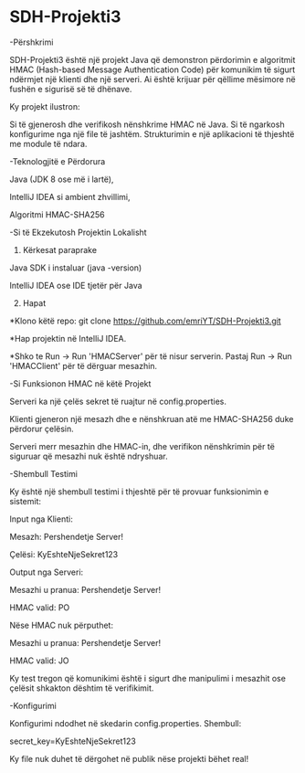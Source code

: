 # SDH-Projekti3
-Përshkrimi

SDH-Projekti3 është një projekt Java që demonstron përdorimin e algoritmit HMAC (Hash-based Message Authentication Code) 
për komunikim të sigurt ndërmjet një klienti dhe një serveri. 
Ai është krijuar për qëllime mësimore në fushën e sigurisë së të dhënave.

Ky projekt ilustron:

Si të gjenerosh dhe verifikosh nënshkrime HMAC në Java.
Si të ngarkosh konfigurime nga një file të jashtëm.
Strukturimin e një aplikacioni të thjeshtë me module të ndara.

-Teknologjitë e Përdorura

Java (JDK 8 ose më i lartë),

IntelliJ IDEA si ambient zhvillimi,

Algoritmi HMAC-SHA256


-Si të Ekzekutosh Projektin Lokalisht

1. Kërkesat paraprake

Java SDK i instaluar (java -version)

IntelliJ IDEA ose IDE tjetër për Java

2. Hapat

*Klono këtë repo:
   git clone https://github.com/emriYT/SDH-Projekti3.git

*Hap projektin në IntelliJ IDEA.

*Shko te Run -> Run 'HMACServer' për të nisur serverin.
Pastaj Run -> Run 'HMACClient' për të dërguar mesazhin.

-Si Funksionon HMAC në këtë Projekt

Serveri ka një çelës sekret të ruajtur në config.properties.

Klienti gjeneron një mesazh dhe e nënshkruan atë me HMAC-SHA256 duke përdorur çelësin.

Serveri merr mesazhin dhe HMAC-in, dhe verifikon nënshkrimin për të siguruar që mesazhi nuk është ndryshuar.


-Shembull Testimi

Ky është një shembull testimi i thjeshtë për të provuar funksionimin e sistemit:

Input nga Klienti:

Mesazh: Pershendetje Server!

Çelësi: KyEshteNjeSekret123

Output nga Serveri:

Mesazhi u pranua: Pershendetje Server!

HMAC valid: PO

Nëse HMAC nuk përputhet:

Mesazhi u pranua: Pershendetje Server!

HMAC valid: JO

Ky test tregon që komunikimi është i sigurt dhe manipulimi i mesazhit ose çelësit shkakton dështim të verifikimit.

-Konfigurimi

Konfigurimi ndodhet në skedarin config.properties. Shembull:

secret_key=KyEshteNjeSekret123

Ky file nuk duhet të dërgohet në publik nëse projekti bëhet real!


